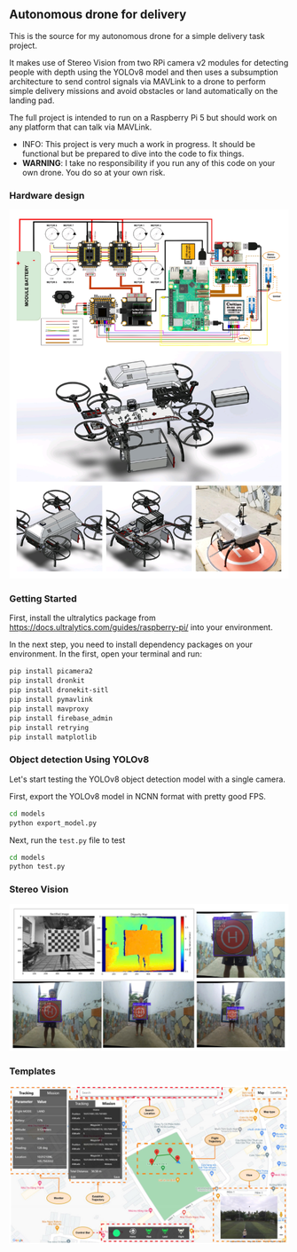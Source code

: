 ## Autonomous drone for delivery 
This is the source for my autonomous drone for a simple delivery task project.

It makes use of Stereo Vision from two RPi camera v2 modules for detecting people with depth using the YOLOv8 model and then uses a subsumption architecture to send control signals
via MAVLink to a drone to perform simple delivery missions and avoid obstacles or land automatically on the landing pad.

The full project is intended to run on a Raspberry Pi 5 but should work on any platform that can talk via MAVLink.

- INFO: This project is very much a work in progress. It should be functional but be prepared to dive into the code to fix things.
- **WARNING**: I take no responsibility if you run any of this code on your own drone. You do so at your own risk.
### Hardware design
<img src = "/hardware_and_3D_design.jpg"> 

### Getting Started
First, install the ultralytics package from https://docs.ultralytics.com/guides/raspberry-pi/ into your environment.

In the next step, you need to install dependency packages on your environment. In the first, open your terminal and run:
```bash
pip install picamera2 
pip install dronkit
pip install dronekit-sitl 
pip install pymavlink
pip install mavproxy
pip install firebase_admin
pip install retrying
pip install matplotlib
```
### Object detection Using YOLOv8 
Let's start testing the YOLOv8 object detection model with a single camera.

First, export the YOLOv8 model in NCNN format with pretty good FPS.
```bash
cd models
python export_model.py
```
Next, run the `test.py` file to test
```bash
cd models
python test.py
```
### Stereo Vision
<img src="/StereoVision/results.jpg"/>

### Templates
<img src="/templates_view.jpg"/>



